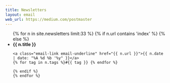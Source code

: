 ```yaml
---
title: Newsletters
layout: email
web_url: https://medium.com/postmaster
---
```


<!-- LIST -->

<ul class="email-list email-list--unordered">
	{% for n in site.newsletters limit:33 %}
	{% if n.url contains 'index' %}
	<!-- {{ n.title }} -->
    {% else %}
    <li class="email-left email-list-item">
		<strong class="email-bold">{{ n.title }}</strong>
	</li>

	<a class="email-link email-underline" href="{{ n.url }}">{{ n.date | date: "%A %d %b '%y" }}</a>
	{% for tag in n.tags %}#{{ tag }} {% endfor %}

	{% endif %}
	{% endfor %}
</ul>